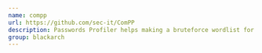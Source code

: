 ```yaml
---
name: compp
url: https://github.com/sec-it/ComPP
description: Passwords Profiler helps making a bruteforce wordlist for a targeted company. URL : https://github.com/sec-it/ComPP Groups : blackarch blackarch-cracker
group: blackarch
---
```

